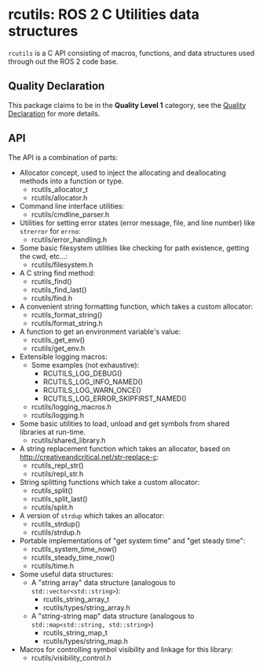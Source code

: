 # rcutils: ROS 2 C Utilities data structures

`rcutils` is a C API consisting of macros, functions, and data structures used through out the ROS 2 code base.

## Quality Declaration

This package claims to be in the **Quality Level 1** category, see the [Quality Declaration](./QUALITY_DECLARATION.md) for more details.

## API

The API is a combination of parts:

- Allocator concept, used to inject the allocating and deallocating methods into a function or type.
  - rcutils_allocator_t
  - rcutils/allocator.h
- Command line interface utilities:
  - rcutils/cmdline_parser.h
- Utilities for setting error states (error message, file, and line number) like `strerror` for `errno`:
  - rcutils/error_handling.h
- Some basic filesystem utilities like checking for path existence, getting the cwd, etc...:
  - rcutils/filesystem.h
- A C string find method:
  - rcutils_find()
  - rcutils_find_last()
  - rcutils/find.h
- A convenient string formatting function, which takes a custom allocator:
  - rcutils_format_string()
  - rcutils/format_string.h
- A function to get an environment variable's value:
  - rcutils_get_env()
  - rcutils/get_env.h
- Extensible logging macros:
  - Some examples (not exhaustive):
    - RCUTILS_LOG_DEBUG()
    - RCUTILS_LOG_INFO_NAMED()
    - RCUTILS_LOG_WARN_ONCE()
    - RCUTILS_LOG_ERROR_SKIPFIRST_NAMED()
  - rcutils/logging_macros.h
  - rcutils/logging.h
- Some basic utilities to load, unload and get symbols from shared libraries at run-time.
  - rcutils/shared_library.h
- A string replacement function which takes an allocator, based on http://creativeandcritical.net/str-replace-c:
  - rcutils_repl_str()
  - rcutils/repl_str.h
- String splitting functions which take a custom allocator:
  - rcutils_split()
  - rcutils_split_last()
  - rcutils/split.h
- A version of `strdup` which takes an allocator:
  - rcutils_strdup()
  - rcutils/strdup.h
- Portable implementations of "get system time" and "get steady time":
  - rcutils_system_time_now()
  - rcutils_steady_time_now()
  - rcutils/time.h
- Some useful data structures:
  - A "string array" data structure (analogous to `std::vector<std::string>`):
    - rcutils_string_array_t
    - rcutils/types/string_array.h
  - A "string-string map" data structure (analogous to `std::map<std::string, std::string>`)
    - rcutils_string_map_t
    - rcutils/types/string_map.h
- Macros for controlling symbol visibility and linkage for this library:
  - rcutils/visibility_control.h
